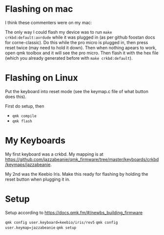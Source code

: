 # Flashing on mac

I think these commenters were on my mac:

The only way I could flash my device was to run `make crkbd:default:avrdude` while it was plugged in (as per github foostan docs for corne-classic). Do this while the pro micro is plugged in, then press reset twice (may need to hold it down). Then when nothing apears to work, open qmk toolbox and it will see the pro micro. Then flash it with the hex file (which you already generated before with `make crkbd:default`).

# Flashing on Linux

Put the keyboard into reset mode (see the keymap.c file of what button does this).

First do setup, then

- `qmk compile`
- `qmk flash`

# My Keyboards

My first keyboard was a crkbd. My mapping is at https://github.com/jazzabeanie/qmk_firmware/tree/master/keyboards/crkbd/keymaps/jazzabeanie.

My 2nd was the Keebio Iris. Make this ready for flashing by holding the reset button when plugging it in.

# Setup

Setup according to https://docs.qmk.fm/#/newbs_building_firmware

`qmk config user.keyboard=keebio/iris/rev5`
`qmk config user.keymap=jazzabeanie`
`qmk setup`
